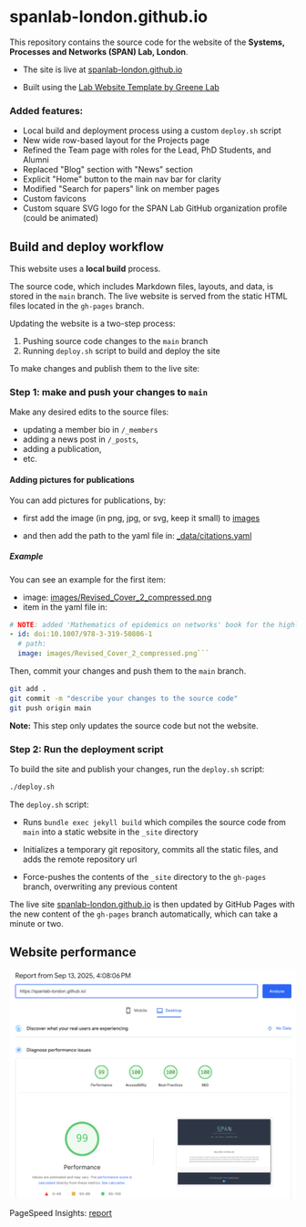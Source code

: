 # spanlab-london.github.io
This repository contains the source code for the website of the **Systems, Processes and Networks (SPAN) Lab, London**.

- The site is live at [spanlab-london.github.io](https://spanlab-london.github.io/)

- Built using the [Lab Website Template by Greene Lab](https://github.com/greenelab/lab-website-template)

### Added features:
- Local build and deployment process using a custom `deploy.sh` script
- New wide row-based layout for the Projects page
- Refined the Team page with roles for the Lead, PhD Students, and Alumni
- Replaced "Blog" section with "News" section
- Explicit "Home" button to the main nav bar for clarity
- Modified "Search for papers" link on member pages
- Custom favicons
- Custom square SVG logo for the SPAN Lab GitHub organization profile (could be animated)


## Build and deploy workflow
This website uses a **local build** process. 

The source code, which includes Markdown files, layouts, and data, is stored in the `main` branch. The live website is served from the static HTML files located in the `gh-pages` branch.

Updating the website is a two-step process:
1. Pushing source code changes to the `main` branch
2. Running `deploy.sh` script to build and deploy the site

To make changes and publish them to the live site:

### Step 1: make and push your changes to `main`
Make any desired edits to the source files: 
- updating a member bio in `/_members`
- adding a news post in `/_posts`, 
- adding a publication,
- etc.

#### Adding pictures for publications
You can add pictures for publications, by:
* first add the image (in png, jpg, or svg, keep it small) to [images](https://github.com/spanlab-london/spanlab-london.github.io/tree/22d8ff0d5ac091e5a55e8e224868cd427ee580b8/images) 

* and then add the path to the yaml file in: [_data/citations.yaml](https://github.com/spanlab-london/spanlab-london.github.io/blob/22d8ff0d5ac091e5a55e8e224868cd427ee580b8/_data/citations.yaml)

##### Example 
You can see an example for the first item:
* image: [images/Revised_Cover_2_compressed.png](https://github.com/spanlab-london/spanlab-london.github.io/blob/22d8ff0d5ac091e5a55e8e224868cd427ee580b8/images/Revised_Cover_2_compressed.png)
* item in the yaml file in:
```yaml
# NOTE: added 'Mathematics of epidemics on networks' book for the highlighted publication
- id: doi:10.1007/978-3-319-50806-1
  # path:
  image: images/Revised_Cover_2_compressed.png```
```

Then, commit your changes and push them to the `main` branch.

```bash
git add .
git commit -m "describe your changes to the source code"
git push origin main
```

**Note:** This step only updates the source code but not the website.

### Step 2: Run the deployment script
To build the site and publish your changes, run the `deploy.sh` script:

```bash
./deploy.sh
```

The `deploy.sh` script:
- Runs `bundle exec jekyll build` which compiles the source code from `main` into a static website in the `_site` directory

- Initializes a temporary git repository, commits all the static files, and adds the remote repository url

- Force-pushes the contents of the `_site` directory to the `gh-pages` branch, overwriting any previous content


The live site [spanlab-london.github.io](https://spanlab-london.github.io/) is then updated by GitHub Pages with the new content of the `gh-pages` branch automatically, which can take a minute or two.


## Website performance
![PageSpeed Insights Report for spanlab-london.github.io](images/pagespeed-2025-09-13.png)


PageSpeed Insights: [report](https://pagespeed.web.dev/analysis/https-spanlab-london-github-io/z7x58tfb5k?form_factor=desktop)



